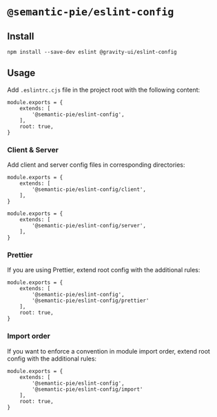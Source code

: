 # `@semantic-pie/eslint-config`

## Install

```
npm install --save-dev eslint @gravity-ui/eslint-config
```

## Usage

Add `.eslintrc.cjs` file in the project root with the following content:

```
module.exports = {
    extends: [
        '@semantic-pie/eslint-config',
    ],
    root: true,
}
```

### Client & Server

Add client and server config files in corresponding directories:

```
module.exports = {
    extends: [
        '@semantic-pie/eslint-config/client',
    ],
}
```

```
module.exports = {
    extends: [
        '@semantic-pie/eslint-config/server',
    ],
}
```

### Prettier

If you are using Prettier, extend root config with the additional rules:

```
module.exports = {
    extends: [
        '@semantic-pie/eslint-config',
        '@semantic-pie/eslint-config/prettier'
    ],
    root: true,
}
```

### Import order

If you want to enforce a convention in module import order, extend root config with the additional rules:

```
module.exports = {
    extends: [
        '@semantic-pie/eslint-config',
        '@semantic-pie/eslint-config/import'
    ],
    root: true,
}
```
